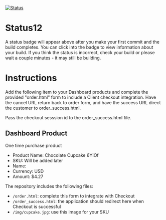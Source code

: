 [![Status](https://img.shields.io/badge/status-BUILDING%20COMMIT:%20ab31d4229e280853f72597fe38a0f3b1b5c5bb99-yellow.svg)](https://github.com/raysaavedra-work/bakery_scaffold_0Bg76WQ9BTUceRjX/commit/ab31d4229e280853f72597fe38a0f3b1b5c5bb99)


# Status12

A status badge will appear above after you make your first commit and the build completes. You can click into the badge to view information about your build. If you think the status is incorrect, check your build or please wait a couple minutes - it may still be building.

# Instructions

Add the following item to your Dashboard products and complete the provided "order.html" form to include a Client checkout integration. Have the cancel URL return back to order form, and have the success URL direct the customer to order_success.html.

Pass the checkout sesssion id to the order_success.html file.

## Dashboard Product
One time purchase product
* Product Name: Chocolate Cupcake 6YIOf
* SKU: Will be added later
* Name: 
* Currency: USD
* Amount: $4.27

The repository includes the following files:
* `/order.html`: complete this form to integrate with Checkout
* `/order_success.html`: the application should redirect here when Checkout is successful
* `/img/cupcake.jpg`: use this image for your SKU
